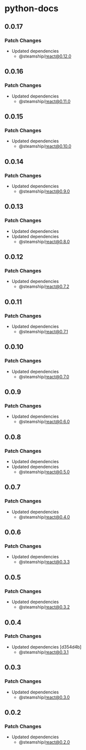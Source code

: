 # python-docs

## 0.0.17

### Patch Changes

- Updated dependencies
  - @steamship/react@0.12.0

## 0.0.16

### Patch Changes

- Updated dependencies
  - @steamship/react@0.11.0

## 0.0.15

### Patch Changes

- Updated dependencies
  - @steamship/react@0.10.0

## 0.0.14

### Patch Changes

- Updated dependencies
  - @steamship/react@0.9.0

## 0.0.13

### Patch Changes

- Updated dependencies
- Updated dependencies
  - @steamship/react@0.8.0

## 0.0.12

### Patch Changes

- Updated dependencies
  - @steamship/react@0.7.2

## 0.0.11

### Patch Changes

- Updated dependencies
  - @steamship/react@0.7.1

## 0.0.10

### Patch Changes

- Updated dependencies
  - @steamship/react@0.7.0

## 0.0.9

### Patch Changes

- Updated dependencies
  - @steamship/react@0.6.0

## 0.0.8

### Patch Changes

- Updated dependencies
- Updated dependencies
  - @steamship/react@0.5.0

## 0.0.7

### Patch Changes

- Updated dependencies
  - @steamship/react@0.4.0

## 0.0.6

### Patch Changes

- Updated dependencies
  - @steamship/react@0.3.3

## 0.0.5

### Patch Changes

- Updated dependencies
  - @steamship/react@0.3.2

## 0.0.4

### Patch Changes

- Updated dependencies [d354d4b]
  - @steamship/react@0.3.1

## 0.0.3

### Patch Changes

- Updated dependencies
  - @steamship/react@0.3.0

## 0.0.2

### Patch Changes

- Updated dependencies
  - @steamship/react@0.2.0
